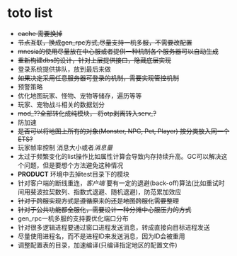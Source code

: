 # toto list

* ~~cache 需要换掉~~
* ~~节点互联，换成gen_rpc方式,尽量支持一机多服，不需要改配置~~
* ~~mnesia的使用尽量放在中心服或者提供一种机制各个服务器可以自动生成~~
* ~~重新构建dbs的设计，针对上层提供接口，隐藏底层实现~~
* 登录系统提供排队，放到最后来做
* ~~如果决定采用任意服务器可登录的机制，需要实现管控机制~~
* 预警策略
* 优化地图玩家、怪物、宠物等储存，遍历等等
* 玩家、宠物战斗相关的数据划分
* ~~mod_??全部转化成纯模块， 将otp剥离转入serv_?~~
* 防加速
* ~~是否可以将地图上所有的对象(Monster, NPC, Pet, Player) 按分类放入同一个ETS?~~ 
* 玩家帧率控制 消息大小或者*消息量*
* 太过于频繁变化的list操作比如属性计算会导致内存持续升高。GC可以解决这个问题，但是要想个方法避免这种情况
* **PRODUCT** 环境中去掉test目录下的模块
* 针对客户端的断线重连，*客户端* 要有一定的退避(back-off)算法(比如重试时间用斐波拉契数列、指数式退避、随机退避)，防范累加效应
* ~~针对于跨服实现方式是遵循原来的还是地图跨服化需要整理~~
* ~~针对于公共功能都全服化，需要设计一种分摊中心服压力的方式~~
* gen_rpc一机多服的支持要优化端口分布
* 针对很多逻辑进程要通过窗口进程发送消息，转成直接向目标进程发送
* 尽量使用进程名，而不是进程ID来发送消息，因为ID会被重用
* 调整配置表的目录，加速编译(只编译指定地区的配置文件)
